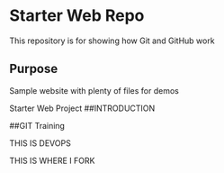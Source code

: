 # Starter Web Repo

This repository is for showing how Git and GitHub work

## Purpose

Sample website with plenty of files for demos



Starter Web Project
##INTRODUCTION


##GIT Training

THIS IS DEVOPS

THIS IS WHERE I FORK
